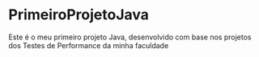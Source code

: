 # PrimeiroProjetoJava
Este é o meu primeiro projeto Java, desenvolvido com base nos projetos dos Testes de Performance da minha faculdade
